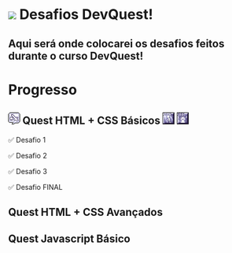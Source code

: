 # <img src="src/img/Perícia_em_Montaria.png" width=50> Desafios DevQuest!

## Aqui será onde colocarei os desafios feitos durante o curso DevQuest!

# Progresso
## <img src="src/img/23.png" alt="fight skull with sword"> Quest HTML + CSS Básicos <img src="src/img/htmlicon.png" alt="html skill icon"> <img src="src/img/cssicon.png" alt="css skill icon">

✅ Desafio 1

✅ Desafio 2

✅ Desafio 3

✅ Desafio FINAL

## Quest HTML + CSS Avançados

## Quest Javascript Básico

## 